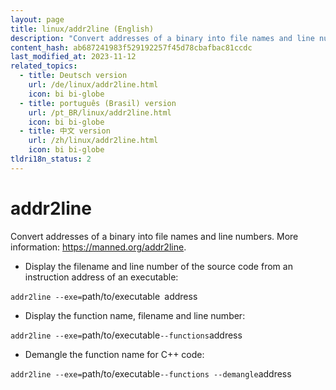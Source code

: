 ```yaml
---
layout: page
title: linux/addr2line (English)
description: "Convert addresses of a binary into file names and line numbers."
content_hash: ab687241983f529192257f45d78cbafbac81ccdc
last_modified_at: 2023-11-12
related_topics:
  - title: Deutsch version
    url: /de/linux/addr2line.html
    icon: bi bi-globe
  - title: português (Brasil) version
    url: /pt_BR/linux/addr2line.html
    icon: bi bi-globe
  - title: 中文 version
    url: /zh/linux/addr2line.html
    icon: bi bi-globe
tldri18n_status: 2
---
```

# addr2line

Convert addresses of a binary into file names and line numbers.
More information: <https://manned.org/addr2line>.

- Display the filename and line number of the source code from an instruction address of an executable:

`addr2line --exe=`<span class="tldr-var badge badge-pill bg-dark-lm bg-white-dm text-white-lm text-dark-dm font-weight-bold">path/to/executable</span>` `<span class="tldr-var badge badge-pill bg-dark-lm bg-white-dm text-white-lm text-dark-dm font-weight-bold">address</span>

- Display the function name, filename and line number:

`addr2line --exe=`<span class="tldr-var badge badge-pill bg-dark-lm bg-white-dm text-white-lm text-dark-dm font-weight-bold">path/to/executable</span>` --functions `<span class="tldr-var badge badge-pill bg-dark-lm bg-white-dm text-white-lm text-dark-dm font-weight-bold">address</span>

- Demangle the function name for C++ code:

`addr2line --exe=`<span class="tldr-var badge badge-pill bg-dark-lm bg-white-dm text-white-lm text-dark-dm font-weight-bold">path/to/executable</span>` --functions --demangle `<span class="tldr-var badge badge-pill bg-dark-lm bg-white-dm text-white-lm text-dark-dm font-weight-bold">address</span>
